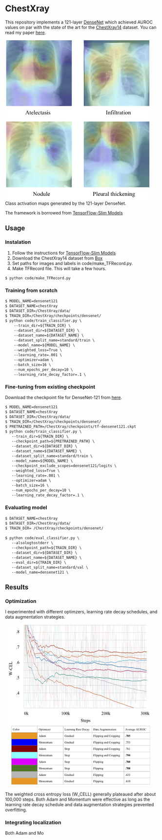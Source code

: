 # ChestXray

This repository implements a 121-layer [DenseNet](https://arxiv.org/pdf/1608.06993.pdf) which achieved AUROC values on par with the state of the art for the [ChestXray14](https://arxiv.org/pdf/1705.02315.pdf) dataset. You can read my paper [here](https://github.com/colganwi/ChestXray/blob/master/paper/paper.pdf).

<img src="https://github.com/colganwi/ChestXray/blob/master/paper/figure_5.png" width="480">
Class activation maps generated by the 121-layer DenseNet. <br>

The framework is borrowed from [TensorFlow-Slim Models](https://github.com/tensorflow/models/tree/master/research/slim) 

## Usage

### Instalation
1. Follow the instructions for [TensorFlow-Slim Models](https://github.com/tensorflow/models/tree/master/research/slim) 
2. Download the ChestXray14 dataset from [Box](https://nihcc.app.box.com/v/ChestXray-NIHCC)
3. Set paths for images and labels in code/make_TFRecord.py.
4. Make TFRecord file. This will take a few hours.
```
$ python code/make_TFRecord.py
```
### Training from scratch
```
$ MODEL_NAME=densenet121
$ DATASET_NAME=chestXray
$ DATASET_DIR=/ChestXray/data/
$ TRAIN_DIR=/ChestXray/checkpoints/densenet/
$ python code/train_classifier.py \
    --train_dir=${TRAIN_DIR} \
    --dataset_dir=${DATASET_DIR} \
    --dataset_name=${DATASET_NAME} \
    --dataset_split_name=standard/train \
    --model_name=${MODEL_NAME} \
    --weighted_loss=True \
    --learning_rate=.001 \
    --optimizer=adam \
    --batch_size=16 \
    --num_epochs_per_decay=10 \
    --learning_rate_decay_factor=.1 \
 ```
 ### Fine-tuning from existing checkpoint
 Download the checkpoint file for DenseNet-121 from [here](https://drive.google.com/open?id=0B_fUSpodN0t0eW1sVk1aeWREaDA).
 ```
$ MODEL_NAME=densenet121
$ DATASET_NAME=chestXray
$ DATASET_DIR=/ChestXray/data/
$ TRAIN_DIR=/ChestXray/checkpoints/densenet/
$ PRETRAINED_PATH=/ChestXray/checkpoints/tf-densenet121.ckpt
$ python code/train_classifier.py \
    --train_dir=${TRAIN_DIR} \
    --checkpoint_path=${PRETRAINED_PATH} \
    --dataset_dir=${DATASET_DIR} \
    --dataset_name=${DATASET_NAME} \
    --dataset_split_name=standard/train \
    --model_name=${MODEL_NAME} \
    --checkpoint_exclude_scopes=densenet121/logits \
    --weighted_loss=True \
    --learning_rate=.001 \
    --optimizer=adam \
    --batch_size=16 \
    --num_epochs_per_decay=10 \
    --learning_rate_decay_factor=.1 \
 ```
 ### Evaluating model
 ```
$ DATASET_NAME=chestXray
$ DATASET_DIR=/ChestXray/data/
$ TRAIN_DIR= /ChestXray/checkpoints/densenet/

$ python code/eval_classifier.py \
    --alsologtostderr \
    --checkpoint_path=${TRAIN_DIR} \
    --dataset_dir=${DATASET_DIR} \
    --dataset_name=${DATASET_NAME} \
    --eval_dir=${TRAIN_DIR} \
    --dataset_split_name=standard/val \
    --model_name=densenet121 \
```
## Results

### Optimization
I experimented with different optimzers, learning rate decay schedules, and data augmentation strategies. 

<img src="https://github.com/colganwi/ChestXray/blob/master/paper/figure_3A.png" width="480">

The weighted cross entropy loss (W_CELL) generally plateaued after about 100,000 steps. Both Adam and Momentum were effective as long as the learning rate decay schedule and data augmentation strategies prevented overfitting.

### Integrating localization




Both Adam and Mo






